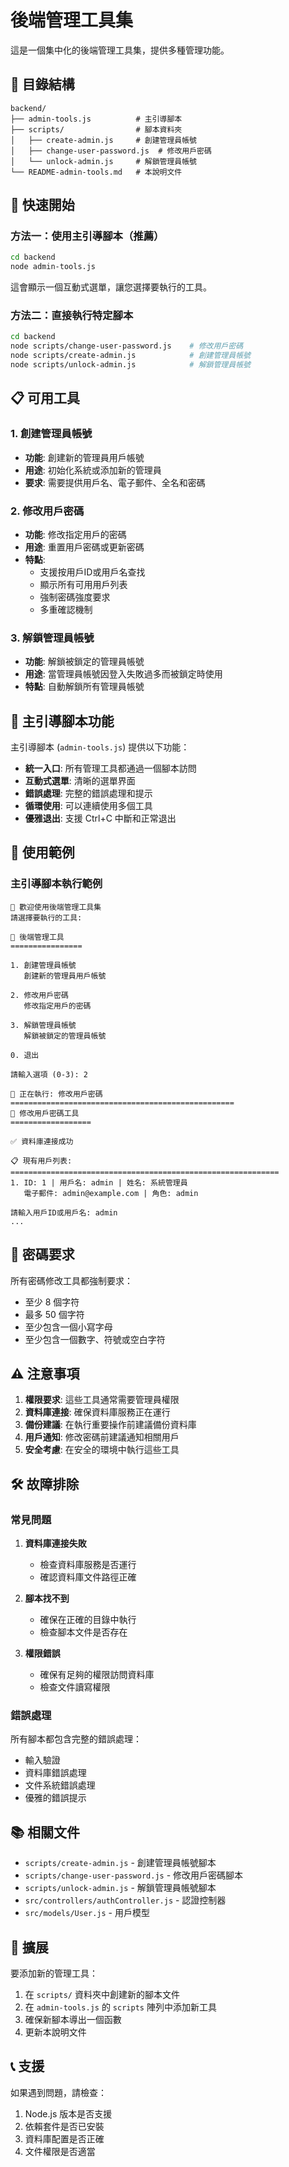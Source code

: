 # 後端管理工具集

這是一個集中化的後端管理工具集，提供多種管理功能。

## 📁 目錄結構

```
backend/
├── admin-tools.js          # 主引導腳本
├── scripts/                # 腳本資料夾
│   ├── create-admin.js     # 創建管理員帳號
│   ├── change-user-password.js  # 修改用戶密碼
│   └── unlock-admin.js     # 解鎖管理員帳號
└── README-admin-tools.md   # 本說明文件
```

## 🚀 快速開始

### 方法一：使用主引導腳本（推薦）

```bash
cd backend
node admin-tools.js
```

這會顯示一個互動式選單，讓您選擇要執行的工具。

### 方法二：直接執行特定腳本

```bash
cd backend
node scripts/change-user-password.js    # 修改用戶密碼
node scripts/create-admin.js            # 創建管理員帳號
node scripts/unlock-admin.js            # 解鎖管理員帳號
```

## 📋 可用工具

### 1. 創建管理員帳號
- **功能**: 創建新的管理員用戶帳號
- **用途**: 初始化系統或添加新的管理員
- **要求**: 需要提供用戶名、電子郵件、全名和密碼

### 2. 修改用戶密碼
- **功能**: 修改指定用戶的密碼
- **用途**: 重置用戶密碼或更新密碼
- **特點**: 
  - 支援按用戶ID或用戶名查找
  - 顯示所有可用用戶列表
  - 強制密碼強度要求
  - 多重確認機制

### 3. 解鎖管理員帳號
- **功能**: 解鎖被鎖定的管理員帳號
- **用途**: 當管理員帳號因登入失敗過多而被鎖定時使用
- **特點**: 自動解鎖所有管理員帳號

## 🎯 主引導腳本功能

主引導腳本 (`admin-tools.js`) 提供以下功能：

- **統一入口**: 所有管理工具都通過一個腳本訪問
- **互動式選單**: 清晰的選單界面
- **錯誤處理**: 完整的錯誤處理和提示
- **循環使用**: 可以連續使用多個工具
- **優雅退出**: 支援 Ctrl+C 中斷和正常退出

## 📖 使用範例

### 主引導腳本執行範例

```
🎯 歡迎使用後端管理工具集
請選擇要執行的工具:

🔧 後端管理工具
================

1. 創建管理員帳號
   創建新的管理員用戶帳號

2. 修改用戶密碼
   修改指定用戶的密碼

3. 解鎖管理員帳號
   解鎖被鎖定的管理員帳號

0. 退出

請輸入選項 (0-3): 2

🚀 正在執行: 修改用戶密碼
==================================================
🔧 修改用戶密碼工具
==================

✅ 資料庫連接成功

📋 現有用戶列表:
============================================================
1. ID: 1 | 用戶名: admin | 姓名: 系統管理員
   電子郵件: admin@example.com | 角色: admin

請輸入用戶ID或用戶名: admin
...
```

## 🔧 密碼要求

所有密碼修改工具都強制要求：

- 至少 8 個字符
- 最多 50 個字符
- 至少包含一個小寫字母
- 至少包含一個數字、符號或空白字符

## ⚠️ 注意事項

1. **權限要求**: 這些工具通常需要管理員權限
2. **資料庫連接**: 確保資料庫服務正在運行
3. **備份建議**: 在執行重要操作前建議備份資料庫
4. **用戶通知**: 修改密碼前建議通知相關用戶
5. **安全考慮**: 在安全的環境中執行這些工具

## 🛠️ 故障排除

### 常見問題

1. **資料庫連接失敗**
   - 檢查資料庫服務是否運行
   - 確認資料庫文件路徑正確

2. **腳本找不到**
   - 確保在正確的目錄中執行
   - 檢查腳本文件是否存在

3. **權限錯誤**
   - 確保有足夠的權限訪問資料庫
   - 檢查文件讀寫權限

### 錯誤處理

所有腳本都包含完整的錯誤處理：
- 輸入驗證
- 資料庫錯誤處理
- 文件系統錯誤處理
- 優雅的錯誤提示

## 📚 相關文件

- `scripts/create-admin.js` - 創建管理員帳號腳本
- `scripts/change-user-password.js` - 修改用戶密碼腳本
- `scripts/unlock-admin.js` - 解鎖管理員帳號腳本
- `src/controllers/authController.js` - 認證控制器
- `src/models/User.js` - 用戶模型

## 🔄 擴展

要添加新的管理工具：

1. 在 `scripts/` 資料夾中創建新的腳本文件
2. 在 `admin-tools.js` 的 `scripts` 陣列中添加新工具
3. 確保新腳本導出一個函數
4. 更新本說明文件

## 📞 支援

如果遇到問題，請檢查：
1. Node.js 版本是否支援
2. 依賴套件是否已安裝
3. 資料庫配置是否正確
4. 文件權限是否適當 